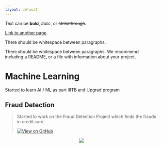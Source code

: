 ```yaml
---
layout: default
---
```


Text can be **bold**, _italic_, or ~~strikethrough~~.

[Link to another page](./another-page.html).

There should be whitespace between paragraphs.

There should be whitespace between paragraphs. We recommend including a README, or a file with information about your project.

# Machine Learning

Started to learn AI / ML as part IIITB and Upgrad program

## Fraud Detection

> Started to work on the Fraud Detection Project which finds the frauds in credit card.
>
> [![View on GitHub](https://img.shields.io/badge/GitHub-View_on_GitHub-blue?logo=GitHub)](https://github.com/rathnamm/fraud_detection)

<center><img src="images/fraud_detection.jpg"/></center>


